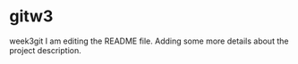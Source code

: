 # gitw3
week3git
I am editing the README file.
 Adding some more details about the project description.
